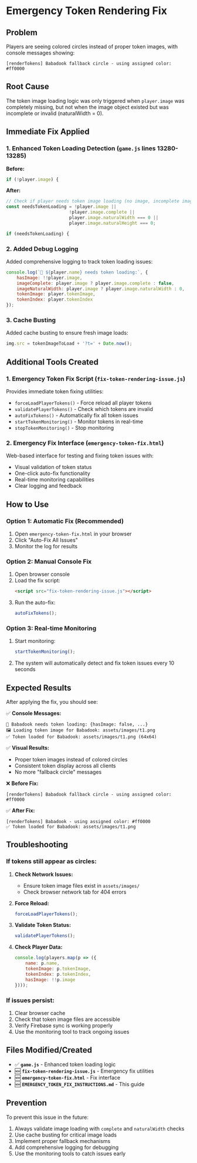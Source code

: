 # Emergency Token Rendering Fix

## Problem
Players are seeing colored circles instead of proper token images, with console messages showing:
```
[renderTokens] Babadook fallback circle - using assigned color: #ff0000
```

## Root Cause
The token image loading logic was only triggered when `player.image` was completely missing, but not when the image object existed but was incomplete or invalid (naturalWidth = 0).

## Immediate Fix Applied

### 1. Enhanced Token Loading Detection (`game.js` lines 13280-13285)
**Before:**
```javascript
if (!player.image) {
```

**After:**
```javascript
// Check if player needs token image loading (no image, incomplete image, or invalid image)
const needsTokenLoading = !player.image || 
                        !player.image.complete || 
                        player.image.naturalWidth === 0 ||
                        player.image.naturalHeight === 0;

if (needsTokenLoading) {
```

### 2. Added Debug Logging
Added comprehensive logging to track token loading issues:
```javascript
console.log(`🎯 ${player.name} needs token loading:`, {
    hasImage: !!player.image,
    imageComplete: player.image ? player.image.complete : false,
    imageNaturalWidth: player.image ? player.image.naturalWidth : 0,
    tokenImage: player.tokenImage,
    tokenIndex: player.tokenIndex
});
```

### 3. Cache Busting
Added cache busting to ensure fresh image loads:
```javascript
img.src = tokenImageToLoad + '?t=' + Date.now();
```

## Additional Tools Created

### 1. Emergency Token Fix Script (`fix-token-rendering-issue.js`)
Provides immediate token fixing utilities:
- `forceLoadPlayerTokens()` - Force reload all player tokens
- `validatePlayerTokens()` - Check which tokens are invalid
- `autoFixTokens()` - Automatically fix all token issues
- `startTokenMonitoring()` - Monitor tokens in real-time
- `stopTokenMonitoring()` - Stop monitoring

### 2. Emergency Fix Interface (`emergency-token-fix.html`)
Web-based interface for testing and fixing token issues with:
- Visual validation of token status
- One-click auto-fix functionality
- Real-time monitoring capabilities
- Clear logging and feedback

## How to Use

### Option 1: Automatic Fix (Recommended)
1. Open `emergency-token-fix.html` in your browser
2. Click "Auto-Fix All Issues"
3. Monitor the log for results

### Option 2: Manual Console Fix
1. Open browser console
2. Load the fix script:
   ```html
   <script src="fix-token-rendering-issue.js"></script>
   ```
3. Run the auto-fix:
   ```javascript
   autoFixTokens();
   ```

### Option 3: Real-time Monitoring
1. Start monitoring:
   ```javascript
   startTokenMonitoring();
   ```
2. The system will automatically detect and fix token issues every 10 seconds

## Expected Results

After applying the fix, you should see:

✅ **Console Messages:**
```
🎯 Babadook needs token loading: {hasImage: false, ...}
🖼️ Loading token image for Babadook: assets/images/t1.png
✅ Token loaded for Babadook: assets/images/t1.png (64x64)
```

✅ **Visual Results:**
- Proper token images instead of colored circles
- Consistent token display across all clients
- No more "fallback circle" messages

❌ **Before Fix:**
```
[renderTokens] Babadook fallback circle - using assigned color: #ff0000
```

✅ **After Fix:**
```
[renderTokens] Babadook - using assigned color: #ff0000
✅ Token loaded for Babadook: assets/images/t1.png
```

## Troubleshooting

### If tokens still appear as circles:

1. **Check Network Issues:**
   - Ensure token image files exist in `assets/images/`
   - Check browser network tab for 404 errors

2. **Force Reload:**
   ```javascript
   forceLoadPlayerTokens();
   ```

3. **Validate Token Status:**
   ```javascript
   validatePlayerTokens();
   ```

4. **Check Player Data:**
   ```javascript
   console.log(players.map(p => ({
       name: p.name,
       tokenImage: p.tokenImage,
       tokenIndex: p.tokenIndex,
       hasImage: !!p.image
   })));
   ```

### If issues persist:

1. Clear browser cache
2. Check that token image files are accessible
3. Verify Firebase sync is working properly
4. Use the monitoring tool to track ongoing issues

## Files Modified/Created

- ✅ **`game.js`** - Enhanced token loading logic
- 🆕 **`fix-token-rendering-issue.js`** - Emergency fix utilities
- 🆕 **`emergency-token-fix.html`** - Fix interface
- 🆕 **`EMERGENCY_TOKEN_FIX_INSTRUCTIONS.md`** - This guide

## Prevention

To prevent this issue in the future:
1. Always validate image loading with `complete` and `naturalWidth` checks
2. Use cache busting for critical image loads
3. Implement proper fallback mechanisms
4. Add comprehensive logging for debugging
5. Use the monitoring tools to catch issues early
